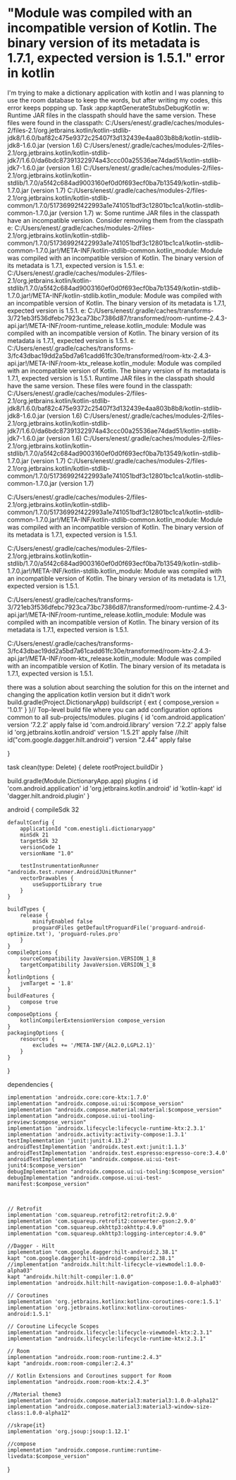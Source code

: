 
# "Module was compiled with an incompatible version of Kotlin. The binary version of its metadata is 1.7.1, expected version is 1.5.1." error in kotlin

I'm trying to make a dictionary application with kotlin and I was planning to use the room database to keep the words, but after writing my codes, this error keeps popping up.
Task :app:kaptGenerateStubsDebugKotlin
w: Runtime JAR files in the classpath should have the same version. These files were found in the classpath:
    C:/Users/enest/.gradle/caches/modules-2/files-2.1/org.jetbrains.kotlin/kotlin-stdlib-jdk8/1.6.0/baf82c475e9372c25407f3d132439e4aa803b8b8/kotlin-stdlib-jdk8-1.6.0.jar (version 1.6)
    C:/Users/enest/.gradle/caches/modules-2/files-2.1/org.jetbrains.kotlin/kotlin-stdlib-jdk7/1.6.0/da6bdc87391322974a43ccc00a25536ae74dad51/kotlin-stdlib-jdk7-1.6.0.jar (version 1.6)
    C:/Users/enest/.gradle/caches/modules-2/files-2.1/org.jetbrains.kotlin/kotlin-stdlib/1.7.0/a5f42c684ad9003160ef0d0f693ecf0ba7b13549/kotlin-stdlib-1.7.0.jar (version 1.7)
    C:/Users/enest/.gradle/caches/modules-2/files-2.1/org.jetbrains.kotlin/kotlin-stdlib-common/1.7.0/51736992f422993a1e741051bdf3c12801bc1ca1/kotlin-stdlib-common-1.7.0.jar (version 1.7)
w: Some runtime JAR files in the classpath have an incompatible version. Consider removing them from the classpath
e: C:/Users/enest/.gradle/caches/modules-2/files-2.1/org.jetbrains.kotlin/kotlin-stdlib-common/1.7.0/51736992f422993a1e741051bdf3c12801bc1ca1/kotlin-stdlib-common-1.7.0.jar!/META-INF/kotlin-stdlib-common.kotlin_module: Module was compiled with an incompatible version of Kotlin. The binary version of its metadata is 1.7.1, expected version is 1.5.1.
e: C:/Users/enest/.gradle/caches/modules-2/files-2.1/org.jetbrains.kotlin/kotlin-stdlib/1.7.0/a5f42c684ad9003160ef0d0f693ecf0ba7b13549/kotlin-stdlib-1.7.0.jar!/META-INF/kotlin-stdlib.kotlin_module: Module was compiled with an incompatible version of Kotlin. The binary version of its metadata is 1.7.1, expected version is 1.5.1.
e: C:/Users/enest/.gradle/caches/transforms-3/721eb3f536dfebc7923ca73bc7386d87/transformed/room-runtime-2.4.3-api.jar!/META-INF/room-runtime_release.kotlin_module: Module was compiled with an incompatible version of Kotlin. The binary version of its metadata is 1.7.1, expected version is 1.5.1.
e: C:/Users/enest/.gradle/caches/transforms-3/fc43dbac19dd2a5bd7a61cadd61fc30e/transformed/room-ktx-2.4.3-api.jar!/META-INF/room-ktx_release.kotlin_module: Module was compiled with an incompatible version of Kotlin. The binary version of its metadata is 1.7.1, expected version is 1.5.1.
Runtime JAR files in the classpath should have the same version. These files were found in the classpath:
    C:/Users/enest/.gradle/caches/modules-2/files-2.1/org.jetbrains.kotlin/kotlin-stdlib-jdk8/1.6.0/baf82c475e9372c25407f3d132439e4aa803b8b8/kotlin-stdlib-jdk8-1.6.0.jar (version 1.6)
    C:/Users/enest/.gradle/caches/modules-2/files-2.1/org.jetbrains.kotlin/kotlin-stdlib-jdk7/1.6.0/da6bdc87391322974a43ccc00a25536ae74dad51/kotlin-stdlib-jdk7-1.6.0.jar (version 1.6)
    C:/Users/enest/.gradle/caches/modules-2/files-2.1/org.jetbrains.kotlin/kotlin-stdlib/1.7.0/a5f42c684ad9003160ef0d0f693ecf0ba7b13549/kotlin-stdlib-1.7.0.jar (version 1.7)
    C:/Users/enest/.gradle/caches/modules-2/files-2.1/org.jetbrains.kotlin/kotlin-stdlib-common/1.7.0/51736992f422993a1e741051bdf3c12801bc1ca1/kotlin-stdlib-common-1.7.0.jar (version 1.7)

C:/Users/enest/.gradle/caches/modules-2/files-2.1/org.jetbrains.kotlin/kotlin-stdlib-common/1.7.0/51736992f422993a1e741051bdf3c12801bc1ca1/kotlin-stdlib-common-1.7.0.jar!/META-INF/kotlin-stdlib-common.kotlin_module: Module was compiled with an incompatible version of Kotlin. The binary version of its metadata is 1.7.1, expected version is 1.5.1.

C:/Users/enest/.gradle/caches/modules-2/files-2.1/org.jetbrains.kotlin/kotlin-stdlib/1.7.0/a5f42c684ad9003160ef0d0f693ecf0ba7b13549/kotlin-stdlib-1.7.0.jar!/META-INF/kotlin-stdlib.kotlin_module: Module was compiled with an incompatible version of Kotlin. The binary version of its metadata is 1.7.1, expected version is 1.5.1.

C:/Users/enest/.gradle/caches/transforms-3/721eb3f536dfebc7923ca73bc7386d87/transformed/room-runtime-2.4.3-api.jar!/META-INF/room-runtime_release.kotlin_module: Module was compiled with an incompatible version of Kotlin. The binary version of its metadata is 1.7.1, expected version is 1.5.1.


C:/Users/enest/.gradle/caches/transforms-3/fc43dbac19dd2a5bd7a61cadd61fc30e/transformed/room-ktx-2.4.3-api.jar!/META-INF/room-ktx_release.kotlin_module: Module was compiled with an incompatible version of Kotlin. The binary version of its metadata is 1.7.1, expected version is 1.5.1.

there was a solution about searching the solution for this on the internet and changing the application kotlin version but it didn't work
build.gradle(Project.DictionaryApp)
buildscript {
    ext {
        compose_version = '1.0.1'
    }
}// Top-level build file where you can add configuration options common to all sub-projects/modules.
plugins {
    id 'com.android.application' version '7.2.2' apply false
    id 'com.android.library' version '7.2.2' apply false
    id 'org.jetbrains.kotlin.android' version '1.5.21' apply false
    //hilt
    id("com.google.dagger.hilt.android") version "2.44" apply false

}

task clean(type: Delete) {
    delete rootProject.buildDir
}

build.gradle(Module.DictionaryApp.app)
plugins {
    id 'com.android.application'
    id 'org.jetbrains.kotlin.android'
    id 'kotlin-kapt'
    id 'dagger.hilt.android.plugin'
}

android {
    compileSdk 32

    defaultConfig {
        applicationId "com.enestigli.dictionaryapp"
        minSdk 21
        targetSdk 32
        versionCode 1
        versionName "1.0"

        testInstrumentationRunner "androidx.test.runner.AndroidJUnitRunner"
        vectorDrawables {
            useSupportLibrary true
        }
    }

    buildTypes {
        release {
            minifyEnabled false
            proguardFiles getDefaultProguardFile('proguard-android-optimize.txt'), 'proguard-rules.pro'
        }
    }
    compileOptions {
        sourceCompatibility JavaVersion.VERSION_1_8
        targetCompatibility JavaVersion.VERSION_1_8
    }
    kotlinOptions {
        jvmTarget = '1.8'
    }
    buildFeatures {
        compose true
    }
    composeOptions {
        kotlinCompilerExtensionVersion compose_version
    }
    packagingOptions {
        resources {
            excludes += '/META-INF/{AL2.0,LGPL2.1}'
        }
    }
}

dependencies {

    implementation 'androidx.core:core-ktx:1.7.0'
    implementation "androidx.compose.ui:ui:$compose_version"
    implementation "androidx.compose.material:material:$compose_version"
    implementation "androidx.compose.ui:ui-tooling-preview:$compose_version"
    implementation 'androidx.lifecycle:lifecycle-runtime-ktx:2.3.1'
    implementation 'androidx.activity:activity-compose:1.3.1'
    testImplementation 'junit:junit:4.13.2'
    androidTestImplementation 'androidx.test.ext:junit:1.1.3'
    androidTestImplementation 'androidx.test.espresso:espresso-core:3.4.0'
    androidTestImplementation "androidx.compose.ui:ui-test-junit4:$compose_version"
    debugImplementation "androidx.compose.ui:ui-tooling:$compose_version"
    debugImplementation "androidx.compose.ui:ui-test-manifest:$compose_version"



    // Retrofit
    implementation 'com.squareup.retrofit2:retrofit:2.9.0'
    implementation 'com.squareup.retrofit2:converter-gson:2.9.0'
    implementation "com.squareup.okhttp3:okhttp:4.9.0"
    implementation "com.squareup.okhttp3:logging-interceptor:4.9.0"

    //Dagger - Hilt
    implementation "com.google.dagger:hilt-android:2.38.1"
    kapt "com.google.dagger:hilt-android-compiler:2.38.1"
    //implementation "androidx.hilt:hilt-lifecycle-viewmodel:1.0.0-alpha03"
    kapt "androidx.hilt:hilt-compiler:1.0.0"
    implementation 'androidx.hilt:hilt-navigation-compose:1.0.0-alpha03'

    // Coroutines
    implementation 'org.jetbrains.kotlinx:kotlinx-coroutines-core:1.5.1'
    implementation 'org.jetbrains.kotlinx:kotlinx-coroutines-android:1.5.1'

    // Coroutine Lifecycle Scopes
    implementation "androidx.lifecycle:lifecycle-viewmodel-ktx:2.3.1"
    implementation "androidx.lifecycle:lifecycle-runtime-ktx:2.3.1"

    // Room
    implementation "androidx.room:room-runtime:2.4.3"
    kapt "androidx.room:room-compiler:2.4.3"

    // Kotlin Extensions and Coroutines support for Room
    implementation "androidx.room:room-ktx:2.4.3"

    //Material theme3
    implementation "androidx.compose.material3:material3:1.0.0-alpha12"
    implementation "androidx.compose.material3:material3-window-size-class:1.0.0-alpha12"

    //skrape{it}
    implementation 'org.jsoup:jsoup:1.12.1'

    //compose
    implementation "androidx.compose.runtime:runtime-livedata:$compose_version"



}


        